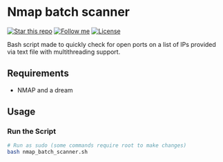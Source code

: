 # Nmap batch scanner

[![Star this repo](https://img.shields.io/github/stars/Dyarven/nmap_batch_scan?style=social)](https://github.com/Dyarven/haproxy-socat-swiss-knife/stargazers)
[![Follow me](https://img.shields.io/github/followers/Dyarven?style=social)](https://github.com/Dyarven)
[![License](https://img.shields.io/github/license/Dyarven/nmap_batch_scan)](https://github.com/Dyarven/haproxy-socat-swiss-knife/blob/main/LICENSE)

Bash script made to quickly check for open ports on a list of IPs provided via text file with multithreading support.

## Requirements
- NMAP and a  dream


## Usage
### Run the Script
```bash
# Run as sudo (some commands require root to make changes)
bash nmap_batch_scanner.sh
```

